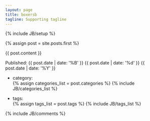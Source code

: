 ```yaml
---
layout: page
title: boxersb
tagline: Supporting tagline
---
```

{% include JB/setup %}

{% assign post = site.posts.first %}

{{ post.content }}

<div class="meta">
	<p class="date-publish">
		Published: 
		<span class="month"><abbr>{{ post.date | date: '%B' }}</abbr></span>
		<span class="day">{{ post.date | date: '%d' }}</span>
		<span class="year">{{ post.date | date: '%Y' }}</span>
	</p>
	<ul class="list-category list-linear">
		<li class="list-head">category: </li>
		{% assign categories_list = post.categories %}
		{% include JB/categories_list %}
	</ul>
	<ul class="list-tag list-linear">
		<li class="list-head">tags: </li>
		{% assign tags_list = post.tags %}
		{% include JB/tags_list %}
	</ul>
</div><!-- meta -->
<div class="misc-content">
	<div class="comment">
	{% include JB/comments %}
	</div>
</div><!-- misc-content -->